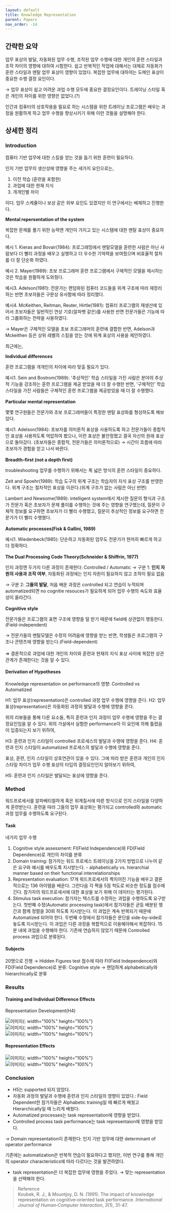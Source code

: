 ```yaml
---
layout: default
title: Knowledge Representation
parent: Papers
nav_order: -14
---
```



## 간략한 요약

업무 표상의 발달, 자동화된 업무 수행, 조작된 업무 수행에 대한 개인의 훈련 스타일과 조작 차이의 영향에 대하여 시험한다. 쉽고 반복적인 작업에 대해서는 대체로 자동화가 훈련 스타일과 멘탈 업무 표상이 영향이 있었다. 복잡한 업무에 대하여는 도메인 표상이 중요한 수행 결정 요인이다.

→ 업무 표상이 쉽고 어려운 과업 수행 모두에 중요한 결정요인이다. 트레이닝 스타일 혹은 개인의 차이를 위한 영향은 없었다.(?)

인간과 컴퓨터의 상호작용을 필요로 하는 시스템을 위한 트레이닝 프로그램은 배우는 과정을 원활하게 하고 업무 수행을 향상시키기 위해 이런 것들을 설명해야 한다.


## 상세한 정리

### Introduction

컴퓨터 기반 업무에 대한 스킬을 얻는 것을 돕기 위한 훈련이 필요하다.

인지 기반 업무의 생산성에 영향을 주는 세가지 요인으로는,

1.  이전 학습 (훈련을 포함한)
2.  과업에 대한 현재 지식
3.  개개인별 차이

이다. 업무 스케쥴이나 보상 같은 외부 요인도 있겠지만 이 연구에서는 배제하고 진행한다.

**Mental repersentation of the system**

복잡한 문제를 풀기 위한 능력엔 개인이 가지고 있는 시스템에 대한 멘탈 표상이 중요하다.

예시 1. Kieras and Bovair(1984): 프로그래밍에서 멘탈모델을 훈련한 사람은 아닌 사람보다 더 빨리 과정을 배우고 실행하고 더 우수한 기억력을 보여줬으며 비효율적 절차를 더 잘 단순화 하였다.

예시 2. Mayer(1989): 초보 프로그래머 훈련 프로그램에서 구체적인 모델을 제시하는 것은 학습을 원활하게 도와줬다.

예시3. Adelson(1981): 전문가는 랜덤화된 컴퓨터 코드들을 위계 구조에 따라 재정리하는 반면 초보자들은 구문상 유사함에 따라 정리했다.

예시4. McKeithen, Reitman, Reuter, Hirtle(1981): 컴퓨터 프로그램의 재생산에 있어서 초보자들은 일반적인 연상 기호(알파벳 같은)를 사용한 반면 전문가들은 기능에 따라 그룹화하는 전략을 사용하였다.

→ Mayer은 구체적인 모델을 초보 프로그래머의 훈련에 결합한 반면, Adelson과 Mckeithen 등은 상위 레벨의 스킬을 얻는 것에 위계 표상의 사용을 제안하였다.

최근에는,

**Individual differences**

훈련 프로그램을 개개인의 차이에 따라 맞출 필요가 있다.

예시1. Sein and Bostrom(1989): '추상적인' 학습 스타일을 가진 사람은 분야의 추상적 기능을 강조하는 훈련 프로그램을 제공 받았을 때 더 잘 수행한 반면, '구체적인' 학습 스타일을 가진 사람들은 구체적인 훈련 프로그램을 제공받았을 때 더 잘 수행했다.
<br><br>
**Particular mental representation**

몇몇 연구원들은 전문가와 초보 프로그래머들이 특정한 멘탈 표상화를 형성하도록 해보았다.

예시1. Adelson(1984): 초보자를 의미론적 표상을 사용하도록 하고 전문가들이 종합적인 표상을 사용하도록 억압하여 봤으나, 이런 표상은 불안정했고 결국 자신의 원래 표상으로 돌아갔다. (초보자들은 종합적, 전문가들은 의미론적으로) → 시간이 흐름에 따라 초보자가 경험을 얻고 나서 바뀐다.
<br><br>
**Breadth-first (not a depth first)**

troubleshooting 업무를 수행하기 위해서는 폭 넓은 방식의 훈련 스타일이 중요하다.

Zeit and Spoehr(1989): 학습 도구의 위계 구조는 학습자의 지식 표상 구조를 반영한다. 위계 구조는 절차적인 표상을 이끈다.(위계 구조가 없는 사람은 아닌 반면)

Lambert and Newsome(1989): intelligent system에서 제시한 질문의 형식과 구조가 전문가 혹은 초보자가 문제 풀이를 수행하는 것에 주는 영향을 연구했는데, 질문이 구체적 정보를 요구하면 초보자가 더 빨리 수행했고, 질문이 추상적인 정보를 요구하면 전문가가 더 빨리 수행했다.
<br><br>
**Automatic processes(Fisk & Gallini, 1989)**

예시1. Wiedenbeck(1985): 단순하고 자동화된 업무도 전문가가 현저히 빠르게 하고 더 정확하다.
<br><br>
**The Dual Processing Code Theory(Schneider & Shiffrin, 1977)**

인지 과정엔 두가지 다른 과정이 존재한다: Controlled / Automatic → 구분 1: **인지 자원의 사용과 조작 여부**, 자동화된 과정에는 인지 자원이 필요하지 않고 조작이 필요 없음

→ 구분 2: **그들의 발달**, 처음 배운 과정은 controlled 되고 연습이 누적되며 automatized되면 no cognitie resouces가 필요하게 되어 업무 수행의 속도와 효율성이 올라간다.
<br><br>
**Cognitive style**

전문가들은 프로그램의 표면 구조에 영향을 덜 받기 때문에 field에 상관없이 행동한다. (Field-independent)

→ 전문가들의 멘탈모델은 수정의 어려움에 영향을 받는 반면, 학생들은 프로그램의 구조나 콘텐츠에 영향을 받는다.(Field-dependent)
<br><br>
⇒ 결론적으로 과업에 대한 개인의 차이와 훈련과 현재의 지식 표상 사이에 복잡한 상관관계가 존재한다는 것을 알 수 있다.

#### Derivation of Hypotheses

Knowledge representation on performance의 영향: Controlled vs Automatized

H1: 업무 표상(representation)은 controlled 과정 업무 수행에 영향을 준다.
H2: 업무 표상(representation)은 자동화된 과정의 발달과 수행에 영향을 준다.

위의 리뷰들을 통해 다른 요소들, 특히 훈련과 인지 과정이 업무 수행에 영향을 주는 결정요인임을 알 수 있다. 위의 가설에서 실험한 performance이 이 요인에 의해 틀렸음이 입증되는지 보기 위하여,

H3: 훈련과 인지 스타일이 controlled 프로세스의 발달과 수행에 영향을 준다.
H4: 훈련과 인지 스타일이 automatized 프로세스의 발달과 수행에 영향을 준다.

표상, 훈련, 인지 스타일이 상호연관이 있을 수 있다. 그에 따라 받은 훈련과 개인의 인지 스타일 차이가 업무 수행 표상의 타입의 결정요인인지 알아보기 위하여,

H5: 훈련과 인지 스타일은 발달되는 표상에 영향을 준다.

### Method

워드프로세서를 알파베티컬하게 혹은 위계질서에 따른 방식으로 인지 스타일을 다양하게 훈련받는다. 훈련을 따라 그들의 업무 표상화는 평가되고 controlled와 automatic 과정 업무를 수행하도록 요구된다.

#### Task

네가지 업무 수행

1.  Cognitive style assessment: FI(Field Independence)와 FD(Field Dependence)로 개인의 차이를 분류
2.  Domain training: 참가자는 워드 프로세스 트레이닝을 2가지 방법으로 나누어 같은 요구와 예시를 배우도록 지시받는다. - alphabetically vs. hierarchial manner based on their functional interrelationships
3.  Representation evaluation: 17개 워드프로세서의 짝지어진 기능을 배우고 결론적으로는 136 아이템을 배운다. 그런다음 각 짝을 5점 척도로 비슷한 정도를 점수매긴다. 참가자의 워드프로세서에 대한 표상을 보기 위해 이 데이터는 평가된다.
4.  Stimulus task execution: 참가자는 텍스트를 수정하는 과업을 수행하도록 요구받는다. 첫번째 수정(Automatic processing task)에서 참가자들은 균등 배분된 행간과 함께 정렬을 30회 하도록 지시받는다. 이 과업은 계속 반복되기 때문에 Automatized 되어야 한다. 두번째 수정에서 참가자들은 문단을 side-by-side로 놓도록 지시받는다. 이 과업은 다른 과정을 복합적으로 이용해야해서 복잡하다. 15분 내에 과업을 수행해야 한다. 기존에 연습하지 않았기 때문에 Controlled process 과업으로 분류된다.

#### Subjects

20명으로 진행
→ Hidden Figures test 점수에 따라 FI(Field Independence)와 FD(Field Dependence)로 분류: Cognitive style
→ 랜덤하게 alphabetically와 hierarchically로 분류

### Results

#### Training and Individual Difference Effects

Representation Development(H4)

![이미지](../../assets/images/posts/20210911_1.png){: width="100%" height="100%"}
<br>
![이미지](../../assets/images/posts/20210911_2.png){: width="100%" height="100%"}
<br>
![이미지](../../assets/images/posts/20210911_3.png){: width="100%" height="100%"}

#### Representation Effects

![이미지](../../assets/images/posts/20210911_4.png){: width="100%" height="100%"}
<br>
![이미지](../../assets/images/posts/20210911_5.png){: width="100%" height="100%"}

### Conclusion

-   H5는 supported 되지 않았다.
-   자동화 과정의 발달과 수행에 훈련과 인지 스타일의 영향이 있었다.: Field Dependent한 참가자들은 Alphabetic training일 때 빠르게 배웠고 Hierarchically일 때 느리게 배웠다.
-   Automatized processes는 task representation에 영향을 받았다.
-   Controlled process task performance는 task representaion에 영향을 받았다.

→ Domain representation이 존재한다: 인지 기반 업무에 대한 determinant of operator performance

기존에는 automatization은 반복적 연습이 필요하다고 했지만, 이번 연구를 통해 개인의 operator characteristics에 따라 다르다는 것을 발견하였다.

-   task representation은 더 복잡한 업무에 영향을 주었다. → 맞는 representation을 선택해야 한다.

> Reference<br>
> Koubek, R. J., & Mountjoy, D. N. (1991). The impact of knowledge representation on cognitive‐oriented task performance. _International Journal of Human‐Computer Interaction_, _3_(1), 31-47.